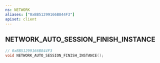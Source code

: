 ```yaml
---
ns: NETWORK
aliases: ["0xBB51299166B844F3"]
apiset: client
---
```

## NETWORK_AUTO_SESSION_FINISH_INSTANCE

```c
// 0xBB51299166B844F3
void NETWORK_AUTO_SESSION_FINISH_INSTANCE();
```





